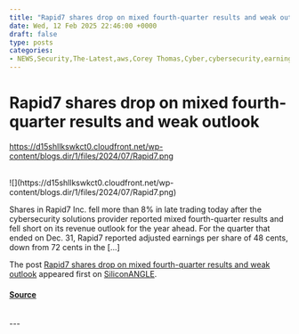 ```yaml
---
title: "Rapid7 shares drop on mixed fourth-quarter results and weak outlook"
date: Wed, 12 Feb 2025 22:46:00 +0000
draft: false
type: posts
categories: 
- NEWS,Security,The-Latest,aws,Corey Thomas,Cyber,cybersecurity,earnings,Microsoft,Q4,Rapid7,security
---
```

# Rapid7 shares drop on mixed fourth-quarter results and weak outlook
https://d15shllkswkct0.cloudfront.net/wp-content/blogs.dir/1/files/2024/07/Rapid7.png
<br/>

<br/>
![](https://d15shllkswkct0.cloudfront.net/wp-content/blogs.dir/1/files/2024/07/Rapid7.png)

Shares in Rapid7 Inc. fell more than 8% in late trading today after the cybersecurity solutions provider reported mixed fourth-quarter results and fell short on its revenue outlook for the year ahead. For the quarter that ended on Dec. 31, Rapid7 reported adjusted earnings per share of 48 cents, down from 72 cents in the \[…\]

The post [Rapid7 shares drop on mixed fourth-quarter results and weak outlook](https://siliconangle.com/2025/02/12/rapid7-shares-drop-mixed-fourth-quarter-results-weak-outlook/) appeared first on [SiliconANGLE](https://siliconangle.com).

#### [Source](https://siliconangle.com/2025/02/12/rapid7-shares-drop-mixed-fourth-quarter-results-weak-outlook/)

<br/>
---
